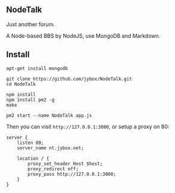 ## NodeTalk
Just another forum.

A Node-based BBS by NodeJS, use MongoDB and Markdown.

## Install

    apt-get install mongodb

    git clone https://github.com/jybox/NodeTalk.git
    cd NodeTalk

    npm install
    npm install pm2 -g
    make

    pm2 start --name NodeTalk app.js

Then you can visit `http://127.0.0.1:3000`, or setup a proxy on 80:

    server {
        listen 80;
        server_name nt.jybox.net;

        location / {
            proxy_set_header Host $host;
            proxy_redirect off;
            proxy_pass http://127.0.0.1:3000;
        }
    }
